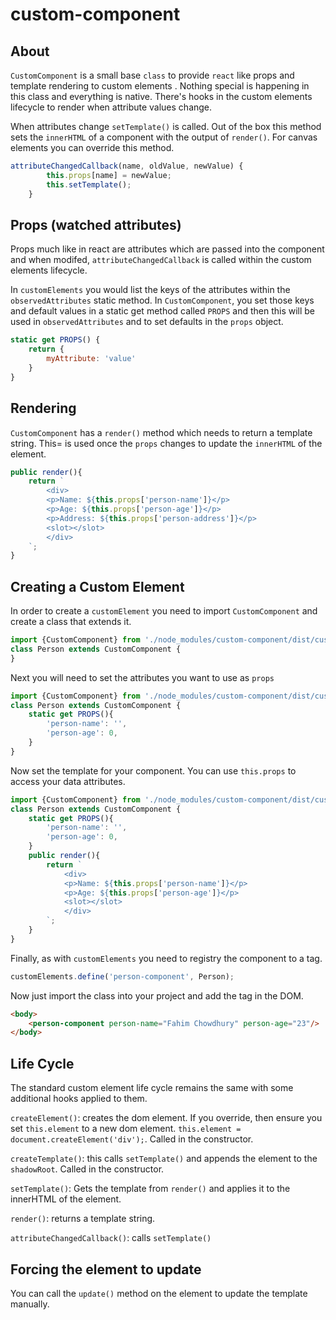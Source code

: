 # custom-component

## About  
`CustomComponent` is a small base `class` to provide `react` like props and template rendering to custom elements . Nothing special is happening in this class and everything is native. There's hooks in the custom elements lifecycle to render when attribute values change. 

When attributes change `setTemplate()` is called. Out of the box this method sets the `innerHTML` of a component with the output of `render()`. For canvas elements you can override this method.

```js 
attributeChangedCallback(name, oldValue, newValue) {
        this.props[name] = newValue;
        this.setTemplate();
    }
```   

## Props (watched attributes)
Props much like in react are attributes which are passed into the component and when modifed, `attributeChangedCallback` is called within the custom elements lifecycle. 

In `customElements` you would list the keys of the attributes within the `observedAttributes` static method. In `CustomComponent`, you set those keys and default values in a static get method called `PROPS` and then this will be used in `observedAttributes` and to set defaults in the `props` object.

```js
static get PROPS() {
    return {
        myAttribute: 'value'
    }
}
```

## Rendering 
`CustomComponent` has a `render()` method which needs to return a template string. This= is used once the `props` changes to update the `innerHTML` of the element.

```js
public render(){
    return `
        <div>
        <p>Name: ${this.props['person-name']}</p>
        <p>Age: ${this.props['person-age']}</p>
        <p>Address: ${this.props['person-address']}</p>
        <slot></slot>
        </div>
    `;
}
```

## Creating a Custom Element  
In order to create a `customElement` you need to import `CustomComponent` and create a class that extends it. 

```js
import {CustomComponent} from './node_modules/custom-component/dist/custom-component';
class Person extends CustomComponent {
}
```

Next you will need to set the attributes you want to use as `props`

```js
import {CustomComponent} from './node_modules/custom-component/dist/custom-components';
class Person extends CustomComponent {
	static get PROPS(){
        'person-name': '',
        'person-age': 0,
	}
}
```
Now set the template for your component. You can use `this.props` to access your data attributes.

```js
import {CustomComponent} from './node_modules/custom-component/dist/custom-components';
class Person extends CustomComponent {
	static get PROPS(){
        'person-name': '',
        'person-age': 0,
    }
    public render(){
        return `
            <div>
            <p>Name: ${this.props['person-name']}</p>
            <p>Age: ${this.props['person-age']}</p>
            <slot></slot>
            </div>
        `;
    }
}
```
Finally, as with `customElements` you need to registry the component to a tag.

```js
customElements.define('person-component', Person);
```

Now just import the class into your project and add the tag in the DOM.

```html
<body>
    <person-component person-name="Fahim Chowdhury" person-age="23"/>
</body>
```

## Life Cycle  
The standard custom element life cycle remains the same with some additional hooks applied to them. 

`createElement()`: creates the dom element. If you override, then ensure you set `this.element` to a new dom element. `this.element = document.createElement('div');`. Called in the constructor.

`createTemplate()`: this calls `setTemplate()` and appends the element to the `shadowRoot`. Called in the constructor.

`setTemplate()`: Gets the template from `render()` and applies it to the innerHTML of the element.  

`render()`: returns a template string.

`attributeChangedCallback()`: calls `setTemplate()`

## Forcing the element to update
You can call the `update()` method on the element to update the template manually. 


